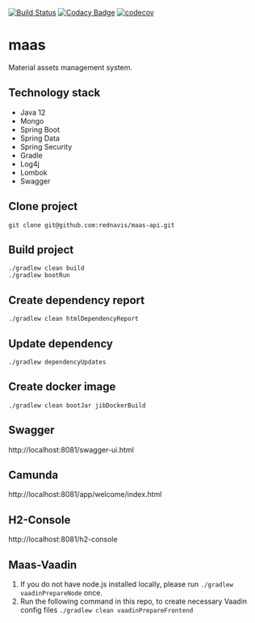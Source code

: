 [![Build Status](https://travis-ci.com/rednavis/maas.svg?branch=master)](https://travis-ci.com/rednavis/maas)
[![Codacy Badge](https://api.codacy.com/project/badge/Grade/d888b4131a264e8fa14b26b528a1f2fc)](https://www.codacy.com/gh/rednavis/maas?utm_source=github.com&amp;utm_medium=referral&amp;utm_content=rednavis/maas&amp;utm_campaign=Badge_Grade)
[![codecov](https://codecov.io/gh/rednavis/maas/branch/master/graph/badge.svg)](https://codecov.io/gh/rednavis/maas)

# maas
Material assets management system.

## Technology stack
- Java 12
- Mongo
- Spring Boot
- Spring Data
- Spring Security
- Gradle
- Log4j
- Lombok
- Swagger

## Clone project
```
git clone git@github.com:rednavis/maas-api.git
```

## Build project
```
./gradlew clean build
./gradlew bootRun
```

## Create dependency report
```
./gradlew clean htmlDependencyReport
```

## Update dependency
```
./gradlew dependencyUpdates
```

## Create docker image
```
./gradlew clean bootJar jibDockerBuild
```

## Swagger
http://localhost:8081/swagger-ui.html

## Camunda
http://localhost:8081/app/welcome/index.html

## H2-Console
http://localhost:8081/h2-console

## Maas-Vaadin
1. If you do not have node.js installed locally, please run `./gradlew vaadinPrepareNode` once.
2. Run the following command in this repo, to create necessary Vaadin config files `./gradlew clean vaadinPrepareFrontend`